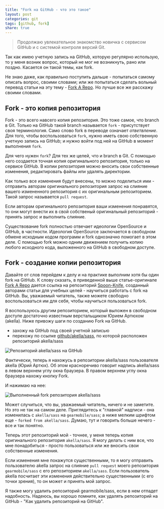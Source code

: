 ```yaml
---
title: "Fork на GitHub - что это такое"
layout: post
categories: git
tags: [github, fork]
share: true
---
```


> Продолжаю увлекательное знакомство новичка с сервисом GitHub и с системой контроля версий Git.

Так как имею учетную запись на GitHub, которую регулярно использую, то у меня возник вопрос, который не мог не возникнуть, рано или поздно. Касается он такой темы, как fork.

Не знаю даже, как правильно поступить дальше - попытаться самому описать вопрос, своими словами; или же попытаться сделать вольный перевод статьи на эту тему - [Fork A Repo][1]. Но лучше все же расскажу своими словами.

## Fork - это копия репозитория

Fork - это вcего навсего копия репозитория. Это тоже самое, что branch в Git. Только на GitHub такой branch называется `fork` - присутствует своя терминология. Само слово fork в переводе означает *ответвление*. Для того, чтобы воспользоваться `fork`, нужно иметь свою собственную учетную запись на GitHub; и нужно войти под ней на GitHub в момент выполнения `fork`.

Для чего нужен `fork`? Для тех же целей, что и branch в Git. С помощью него создается точная копия оригинального репозитория, только на сервисе GitHub. В копии репозитория можно вносить свои собственные изменения, редактировать файлы или удалять директории.

Как только все изменения будут внесены, то можно поделиться ими - отправить авторам оригинального репозитория запрос на слияние вашего измененного репозитория с их оригинальным репозиторием. Такой запрос называется `pull request`.

Если авторам оригинального репозитория ваши изменения понравятся, то они могут внести их в свой собственый оригинальный репозиторий - принять запрос и выполнить слияние.

Существование fork полностью отвечает идеологии OpenSource и GitHub, в частности. Идеология OpenSource заключается в свободном обмене исходным кодом программ и fork однозначно помогает в этом деле. С помощью fork можно одним движением получить копию любого исходного кода, выложенного на GitHub в свободном доступе.

## Fork - создание копии репозитория

Давайте от слов перейдем к делу и на практике выполним хотя бы один fork на GitHub. К слову сказать, в приведенной выше статье-оригинале [Fork A Repo][1] дается ссылка на репозиторий [Spoon-Knife][2], созданный авторами статьи для учебных целей - научиться работать с fork на GitHub. Вы, уважаемый читатель, также можете свободно воспользоваться им для себя, чтобы научиться пользоваться fork.

Я воспользуюсь другим репозиторием, который выложен в свободном доступе достаточно известным верстальщиком Юрием Артюхом (akella). Ниже привожу шаги по созданию Fork на GitHub.

* захожу на GitHub под своей учетной записью
* перехожу по ссылке [github/akella/sass][3], по которой расположен репозиторий akella/sass

![Репозиторий akella/sass на GitHub]({{site.url}}/images/uploads/2014/09/github-fork_start.png)

Фактически, теперь я нахожусь в репозитории akella/sass пользователя akella (Юрий Артюх). Об этом красноречиво говорит надпись akella/sass в левом верхнем углу окна браузера. В правом верхнем углу окна браузера нахожу кнопку Fork.

И нажимаю на нее:

![Выполненный fork репозитория akella/sass]({{site.url}}/images/uploads/2014/09/github-fork_end.png)

Может случиться, что вы, уважаемый читатель, ничего и не заметите. Но это не так на самом деле. Приглядитесь к "главной" надписи - она изменилась с `akella/sass` на `gearmobile/sass`; а ниже мелким шрифтом еще - `forked from akella/sass`. Думаю, тут и говорить больше нечего - все и так понятно.

Теперь этот репозиторий мой - точнее, у меня теперь копия оригинального репозитория `akella/sass`. Я могу делать с ним все, что мне понадобиться - просто пользоваться или же вносить свои собственные изменения.

Если изменения мне покажутся существенными, то я могу отправить пользователю akella запрос на слияние `pull request` моего репозитория `gearmobile/sass` с его репозиторием `akella/sass`. Если пользователь akella посчитает эти изменения действительно существенными (с его точки зрения), то он может и принять мой запрос.

Я также могу удалить репозиторий gearmobile/sass, если в нем отпадет надобность. Надеюсь, вы хорошо помните, как удалять репозиторий на GitHub - "Как удалить репозиторий на GitHub".

 [1]: https://help.github.com/articles/fork-a-repo "Fork A Repo"
 [2]: https://github.com/octocat/Spoon-Knife "Spoon-Knife"
 [3]: https://github.com/akella/sass "akella/sass"
